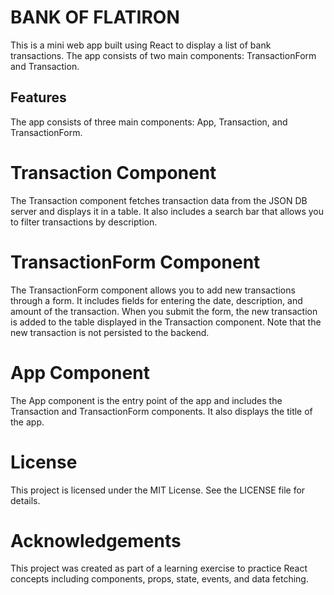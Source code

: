 # BANK OF FLATIRON
This is a mini web app built using React to display a list of bank transactions. The app consists of two main components: TransactionForm and Transaction.

## Features
The app consists of three main components: App, Transaction, and TransactionForm.

# Transaction Component
The Transaction component fetches transaction data from the JSON DB server and displays it in a table. It also includes a search bar that allows you to filter transactions by description.

# TransactionForm Component
The TransactionForm component allows you to add new transactions through a form. It includes fields for entering the date, description, and amount of the transaction. When you submit the form, the new transaction is added to the table displayed in the Transaction component. Note that the new transaction is not persisted to the backend.

# App Component
The App component is the entry point of the app and includes the Transaction and TransactionForm components. It also displays the title of the app.



# License
This project is licensed under the MIT License. See the LICENSE file for details.

# Acknowledgements
This project was created as part of a learning exercise to practice React concepts including components, props, state, events, and data fetching.